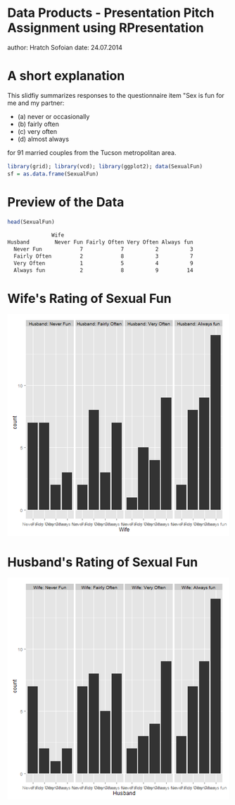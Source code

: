 Data Products - Presentation Pitch Assignment using RPresentation
========================================================
author: Hratch Sofoian
date: 24.07.2014

A short explanation
========================================================

This slidfiy summarizes responses to the questionnaire item "Sex is fun for me and my partner: 

- (a) never or occasionally
- (b) fairly often
- (c) very often
- (d) almost always

for 91 married couples from the Tucson metropolitan area.


```r
library(grid); library(vcd); library(ggplot2); data(SexualFun)
sf = as.data.frame(SexualFun)
```

Preview of the Data
========================================================


```r
head(SexualFun)
```

```
              Wife
Husband        Never Fun Fairly Often Very Often Always fun
  Never Fun            7            7          2          3
  Fairly Often         2            8          3          7
  Very Often           1            5          4          9
  Always fun           2            8          9         14
```

Wife's Rating of Sexual Fun
========================================================

![plot of chunk unnamed-chunk-3](RPresentation_wifehusband-figure/unnamed-chunk-3.png) 

Husband's Rating of Sexual Fun
========================================================

![plot of chunk unnamed-chunk-4](RPresentation_wifehusband-figure/unnamed-chunk-4.png) 
